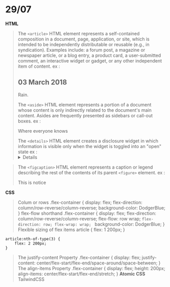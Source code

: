 # 29/07
**HTML**
> The `<article>` HTML element represents a self-contained composition in a document, page, application, or site, which is intended to be independently distributable or reusable (e.g., in syndication). Examples include: a forum post, a magazine or newspaper article, or a blog entry, a product card, a user-submitted comment, an interactive widget or gadget, or any other independent item of content.
> ex : 
    <article class="day-forecast">
        <h2>03 March 2018</h2>
        <p>Rain.</p>
    </article>
> The `<aside>` HTML element represents a portion of a document whose content is only indirectly related to the document's main content. Asides are frequently presented as sidebars or call-out boxes.
> ex : 
    <aside>
        <p>Where everyone knows</p>
    </aside>
> The `<details>` HTML element creates a disclosure widget in which information is visible only when the widget is toggled into an "open" state 
> ex :
    <details>
        <summary>Details</summary>
        Something you knows
    </details>

> The `<figcaption>` HTML element represents a caption or legend describing the rest of the contents of its parent `<figure>` element.
> ex :
    <figue>
        <img abcxyz>
        <figcaption> This is notice </figcaption>
    </figure>

**CSS** 

> Colum or rows
 .flex-container {
     display: flex;
     flex-direction: column/row-reverse/column-reverse;
     background-color: DodgerBlue;
}
> flex-flow shorthand
 .flex-container {
     display: flex;
     flex-direction: column/row-reverse/column-reverse;
      flex-flow: row wrap; `flex-direction: row; flex-wrap: wrap; `
     background-color: DodgerBlue;
}
> Flexible sizing of flex items
    article {
        flex: 1 200px;
    }

    article:nth-of-type(3) {
        flex: 2 200px;
    }
> The justify-content Property
    .flex-container {
      display: flex;
      justify-content: center/flex-start/flex-end/space-around/space-between;
    }
> The align-items Property
    .flex-container {
        display: flex;
        height: 200px;
        align-items: center/flex-start/flex-end/stretch;
    }
**Atomic CSS**
TailwindCSS